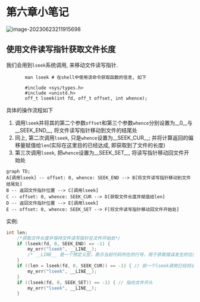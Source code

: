 # 第六章小笔记

![image-20230623211915698](https://cdn.jsdelivr.net/gh/WoodHolz/cloudimg/picture/image-20230623211915698.png)

## 使用文件读写指针获取文件长度

我们会用到`lseek`系统调用, 来移动文件读写指针. 

``` shell
       man lseek # 在shell中使用该命令获取函数的信息, 如下
       
       #include <sys/types.h>
       #include <unistd.h>
       off_t lseek(int fd, off_t offset, int whence);
```

具体的操作流程如下

1. 调用`lseek`并将其的第二个参数`offset`和第三个参数`whence`分别设置为__0__与__SEEK_END__, 将文件读写指针移动到文件的结尾处
2. 同上, 第二次调用`lseek`, 只是`whence`设置为__SEEK_CUR__; 并将计算返回的偏移量赋值给`len`(实际在这里目的已经达成, 即获取到了文件的长度)
3. 第三次调用`lseek`, 把`whence`设置为__SEEK_SET__, 将读写指针移动回文件开始处

``` mermaid
graph TD;
A[调用lseek] -- offset: 0, whence: SEEK_END --> B[将文件读写指针移动到文件结尾处]
B -- 返回文件指针位置 --> C[调用lseek]
C -- offset: 0, whence: SEEK_CUR --> D[获取文件长度并赋值给len]
D -- 返回文件指针位置 --> E[调用lseek]
E -- offset: 0, whence: SEEK_SET --> F[将文件读写指针移动回文件开始处]
```



实例:

``` c
int len;
	/*获取文件长度并保持文件读写指针在文件开始处*/
	if (lseek(fd, 0, SEEK_END) == -1) {
		my_err("lseek", __LINE__);
		/* __LINE__ 是一个预定义宏，表示当前代码所在的行号，用于获取错误发生的位置 */
	}
	if ((len = lseek(fd, 0, SEEK_CUR)) == -1) { // 前一个lseek调用已经将读写指针指向文件末尾
		my_err("lseek", __LINE__);
	}
	if ((lseek(fd, 0, SEEK_SET)) == -1) { // 指向文件开头
		my_err("lseek", __LINE__);
	}
	
```